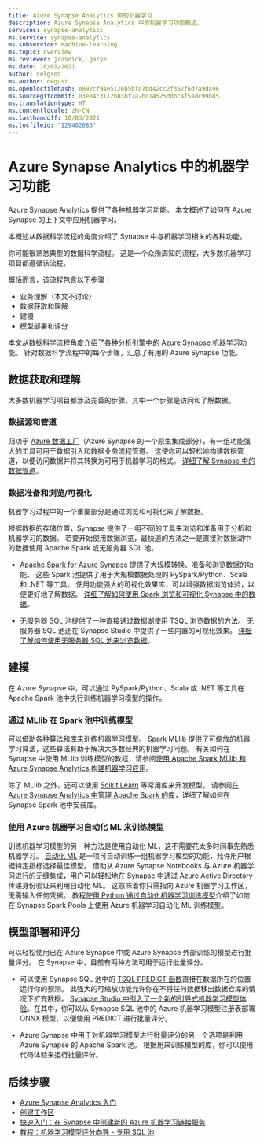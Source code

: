 ```yaml
---
title: Azure Synapse Analytics 中的机器学习
description: Azure Synapse Analytics 中的机器学习功能概述。
services: synapse-analytics
ms.service: synapse-analytics
ms.subservice: machine-learning
ms.topic: overview
ms.reviewer: jrasnick, garye
ms.date: 10/01/2021
author: nelgson
ms.author: negust
ms.openlocfilehash: e092cf94e5126b5bfa7bd42cc2f362f6d7a9da96
ms.sourcegitcommit: 03e84c3112b03bf7a2bc14525ddbc4f5adc99b85
ms.translationtype: HT
ms.contentlocale: zh-CN
ms.lasthandoff: 10/03/2021
ms.locfileid: "129402086"
---
```

# <a name="machine-learning-capabilities-in-azure-synapse-analytics"></a>Azure Synapse Analytics 中的机器学习功能

Azure Synapse Analytics 提供了各种机器学习功能。 本文概述了如何在 Azure Synapse 的上下文中应用机器学习。

本概述从数据科学流程的角度介绍了 Synapse 中与机器学习相关的各种功能。

你可能很熟悉典型的数据科学流程。 这是一个众所周知的流程，大多数机器学习项目都遵循该流程。

概括而言，该流程包含以下步骤：
* 业务理解（本文不讨论）
* 数据获取和理解
* 建模
* 模型部署和评分

本文从数据科学流程角度介绍了各种分析引擎中的 Azure Synapse 机器学习功能。 针对数据科学流程中的每个步骤，汇总了有用的 Azure Synapse 功能。

## <a name="data-acquisition-and-understanding"></a>数据获取和理解

大多数机器学习项目都涉及完善的步骤，其中一个步骤是访问和了解数据。

### <a name="data-source-and-pipelines"></a>数据源和管道

归功于 [Azure 数据工厂](../../data-factory/introduction.md)（Azure Synapse 的一个原生集成部分），有一组功能强大的工具可用于数据引入和数据业务流程管道。 这使你可以轻松地构建数据管道，以便访问数据并将其转换为可用于机器学习的格式。 [详细了解 Synapse 中的数据管道](../../data-factory/concepts-pipelines-activities.md?bc=%2fazure%2fsynapse-analytics%2fbreadcrumb%2ftoc.json&toc=%2fazure%2fsynapse-analytics%2ftoc.json)。 

### <a name="data-preparation-and-explorationvisualization"></a>数据准备和浏览/可视化

机器学习过程中的一个重要部分是通过浏览和可视化来了解数据。

根据数据的存储位置，Synapse 提供了一组不同的工具来浏览和准备用于分析和机器学习的数据。 若要开始使用数据浏览，最快速的方法之一是直接对数据湖中的数据使用 Apache Spark 或无服务器 SQL 池。

* [Apache Spark for Azure Synapse](../spark/apache-spark-overview.md) 提供了大规模转换、准备和浏览数据的功能。 这些 Spark 池提供了用于大规模数据处理的 PySpark/Python、Scala 和 .NET 等工具。 使用功能强大的可视化效果库，可以增强数据浏览体验，以便更好地了解数据。 [详细了解如何使用 Spark 浏览和可视化 Synapse 中的数据](../get-started-analyze-spark.md)。

* [无服务器 SQL 池](../sql/on-demand-workspace-overview.md)提供了一种直接通过数据湖使用 TSQL 浏览数据的方法。 无服务器 SQL 池还在 Synapse Studio 中提供了一些内置的可视化效果。 [详细了解如何使用无服务器 SQL 池来浏览数据](../get-started-analyze-sql-on-demand.md)。

## <a name="modeling"></a>建模

在 Azure Synapse 中，可以通过 PySpark/Python、Scala 或 .NET 等工具在 Apache Spark 池中执行训练机器学习模型的操作。

### <a name="train-models-on-spark-pools-with-mllib"></a>通过 MLlib 在 Spark 池中训练模型

可以借助各种算法和库来训练机器学习模型。 [Spark MLlib](http://spark.apache.org/docs/latest/ml-guide.html) 提供了可缩放的机器学习算法，这些算法有助于解决大多数经典的机器学习问题。 有关如何在 Synapse 中使用 MLlib 训练模型的教程，请参阅[使用 Apache Spark MLlib 和 Azure Synapse Analytics 构建机器学习应用](../spark/apache-spark-machine-learning-mllib-notebook.md)。

除了 MLlib 之外，还可以使用 [Scikit Learn](https://scikit-learn.org/stable/) 等常用库来开发模型。 请参阅[在 Azure Synapse Analytics 中管理 Apache Spark 的库](../spark/apache-spark-azure-portal-add-libraries.md)，详细了解如何在 Synapse Spark 池中安装库。

### <a name="train-models-with-azure-machine-learning-automated-ml"></a>使用 Azure 机器学习自动化 ML 来训练模型

训练机器学习模型的另一种方法是使用自动化 ML，这不需要花太多时间事先熟悉机器学习。 [自动化 ML](../../machine-learning/concept-automated-ml.md) 是一项可自动训练一组机器学习模型的功能，允许用户根据特定指标选择最佳模型。 借助从 Azure Synapse Notebooks 与 Azure 机器学习进行的无缝集成，用户可以轻松地在 Synapse 中通过 Azure Active Directory 传递身份验证来利用自动化 ML。  这意味着你只需指向 Azure 机器学习工作区，无需输入任何凭据。 教程[使用 Python 通过自动化机器学习训练模型](../spark/apache-spark-azure-machine-learning-tutorial.md)介绍了如何在 Synapse Spark Pools 上使用 Azure 机器学习自动化 ML 训练模型。

## <a name="model-deployment-and-scoring"></a>模型部署和评分

可以轻松使用已在 Azure Synapse 中或 Azure Synapse 外部训练的模型进行批量评分。 在 Synapse 中，目前有两种方法可用于运行批量评分。

* 可以使用 Synapse SQL 池中的 [TSQL PREDICT 函数](../sql-data-warehouse/sql-data-warehouse-predict.md)直接在数据所在的位置运行你的预测。 此强大的可缩放功能允许你在不将任何数据移出数据仓库的情况下扩充数据。 [Synapse Studio 中引入了一个新的引导式机器学习模型体验](./tutorial-sql-pool-model-scoring-wizard.md)。在其中，你可以从 Synapse SQL 池中的 Azure 机器学习模型注册表部署 ONNX 模型，以便使用 PREDICT 进行批量评分。

* Azure Synapse 中用于对机器学习模型进行批量评分的另一个选项是利用 Azure Synapse 的 Apache Spark 池。 根据用来训练模型的库，你可以使用代码体验来运行批量评分。

## <a name="next-steps"></a>后续步骤

* [Azure Synapse Analytics 入门](../get-started.md)
* [创建工作区](../get-started-create-workspace.md)
* [快速入门：在 Synapse 中创建新的 Azure 机器学习链接服务](quickstart-integrate-azure-machine-learning.md)
* [教程：机器学习模型评分向导 - 专用 SQL 池](tutorial-sql-pool-model-scoring-wizard.md)